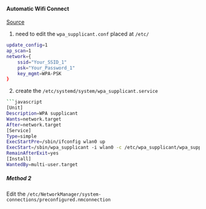 #### Automatic Wifi Connect 
[Source](https://www.tech-sparks.com/raspberry-pi-auto-connect-to-wifi/#:~:text=Edit%20wpa_supplicant.,conf&text=When%20you%20need%20to%20connect,networks%20by%20modifying%20their%20details.)
1. need to edit the `wpa_supplicant.conf` placed at `/etc/`
```bash
update_config=1
ap_scan=1
network={
    ssid="Your_SSID_1"
    psk="Your_Password_1"
    key_mgmt=WPA-PSK
}
```
2. create the `/etc/systemd/system/wpa_supplicant.service` 
```bash
```javascript
[Unit]
Description=WPA supplicant
Wants=network.target
After=network.target
[Service]
Type=simple
ExecStartPre=/sbin/ifconfig wlan0 up
ExecStart=/sbin/wpa_supplicant -i wlan0 -c /etc/wpa_supplicant/wpa_supplicant.conf
RemainAfterExit=yes
[Install]
WantedBy=multi-user.target
```

##### Method 2 
Edit the `/etc/NetworkManager/system-connections/preconfigured.nmconnection`